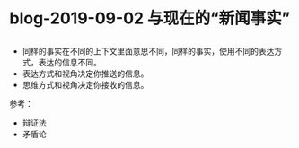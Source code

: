 # blog-2019-09-02  与现在的“新闻事实”
 
## 
+ 同样的事实在不同的上下文里面意思不同，同样的事实，使用不同的表达方式，表达的信息不同。
+ 表达方式和视角决定你推送的信息。
+ 思维方式和视角决定你接收的信息。




参考：
+  辩证法 
+  矛盾论 
